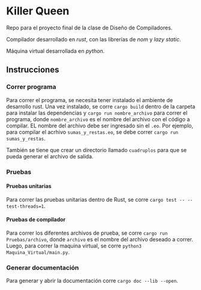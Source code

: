 # Killer Queen
Repo para el proyecto final de la clase de Diseño de Compiladores.

Compilador desarrollado en _rust_, con las librerías de _nom_ y _lazy static_.

Máquina virtual desarrollada en _python_.

## Instrucciones

### Correr programa

Para correr el programa, se necesita tener instalado el ambiente de desarrollo rust. Una vez instalado, se corre `cargo build` dentro de la carpeta para instalar las dependencias y `cargo run nombre_archivo` para correr el programa, donde `nombre_archivo` es el nombre del archivo con el código a compilar. EL nombre del archivo debe ser ingresado sin el `.eo`. Por ejemplo, para compilar el acrhivo `sumas_y_restas.eo`, se debe correr `cargo run sumas_y_restas`.

También se tiene que crear un directorio llamado `cuadruplos` para que se pueda generar el archivo de salida.

### Pruebas

#### Pruebas unitarias
Para correr las pruebas unitarias dentro de Rust, se corre `cargo test -- --test-threads=1`.

#### Pruebas de compilador
Para correr los diferentes archivos de prueba, se corre `cargo run Pruebas/archivo`, donde `archivo` es el nombre del archivo deseado a correr. Luego, para correr la maquina virtual, se corre `python3 Maquina_Virtual/main.py`.

### Generar documentación

Para generar y abrir la documentación corre `cargo doc --lib --open`.
